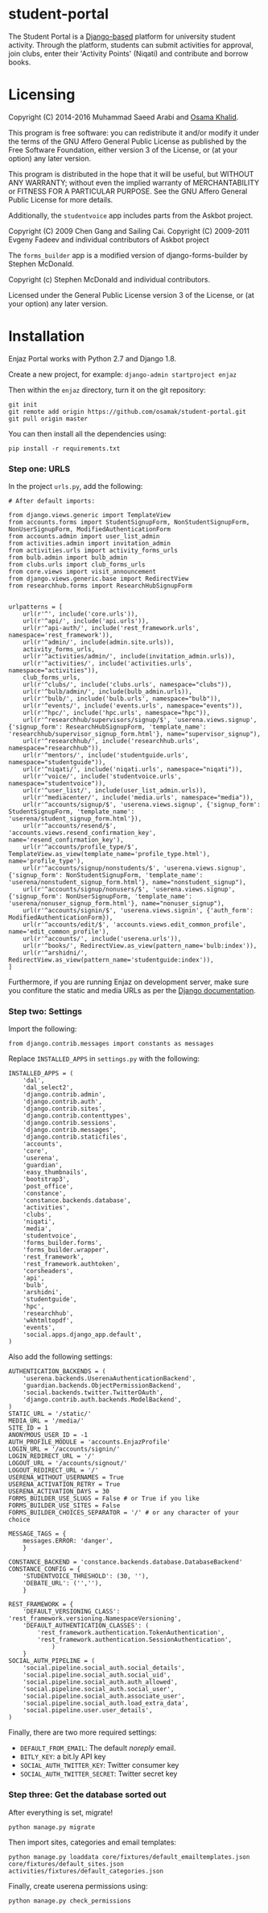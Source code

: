 student-portal
==============

The Student Portal is a [Django-based](https://www.djangoproject.com)
platform for university student activity.  Through the platform,
students can submit activities for approval, join clubs, enter their
'Activity Points' (Niqati) and contribute and borrow books.

# Licensing

Copyright (C) 2014-2016 Muhammad Saeed Arabi and [Osama Khalid](https://osamakhalid.com).

This program is free software: you can redistribute it and/or modify
it under the terms of the GNU Affero General Public License as
published by the Free Software Foundation, either version 3 of the
License, or (at your option) any later version.

This program is distributed in the hope that it will be useful, but
WITHOUT ANY WARRANTY; without even the implied warranty of
MERCHANTABILITY or FITNESS FOR A PARTICULAR PURPOSE.  See the GNU
Affero General Public License for more details.


Additionally, the `studentvoice` app includes parts from the Askbot
project.

Copyright (C) 2009 Chen Gang and Sailing Cai.
Copyright (C) 2009-2011 Evgeny Fadeev and individual contributors of Askbot project

The `forms_builder` app is a modified version of django-forms-builder by Stephen McDonald.

Copyright (c) Stephen McDonald and individual contributors.

Licensed under the General Public License version 3 of the License, or
(at your option) any later version.

# Installation 

Enjaz Portal works with Python 2.7 and Django 1.8.

Create a new project, for example:
```django-admin startproject enjaz```

Then within the `enjaz` directory, turn it on the git repository:

```
git init
git remote add origin https://github.com/osamak/student-portal.git
git pull origin master
```

You can then install all the dependencies using:

```pip install -r requirements.txt```

### Step one: URLS
In the project `urls.py`, add the following:
```
# After default imports:

from django.views.generic import TemplateView
from accounts.forms import StudentSignupForm, NonStudentSignupForm, NonUserSignupForm, ModifiedAuthenticationForm
from accounts.admin import user_list_admin
from activities.admin import invitation_admin
from activities.urls import activity_forms_urls
from bulb.admin import bulb_admin
from clubs.urls import club_forms_urls
from core.views import visit_announcement
from django.views.generic.base import RedirectView
from researchhub.forms import ResearchHubSignupForm


urlpatterns = [
    url(r'^', include('core.urls')),
    url(r'^api/', include('api.urls')),
    url(r'^api-auth/', include('rest_framework.urls', namespace='rest_framework')),
    url(r'^admin/', include(admin.site.urls)),
    activity_forms_urls,
    url(r'^activities/admin/', include(invitation_admin.urls)),
    url(r'^activities/', include('activities.urls', namespace="activities")),
    club_forms_urls,
    url(r'^clubs/', include('clubs.urls', namespace="clubs")),
    url(r'^bulb/admin/', include(bulb_admin.urls)),
    url(r'^bulb/', include('bulb.urls', namespace="bulb")),
    url(r'^events/', include('events.urls', namespace="events")),
    url(r'^hpc/', include('hpc.urls', namespace="hpc")),
    url(r'^researchhub/supervisors/signup/$', 'userena.views.signup', {'signup_form': ResearchHubSignupForm, 'template_name': 'researchhub/supervisor_signup_form.html'}, name="supervisor_signup"),
    url(r'^researchhub/', include('researchhub.urls', namespace="researchhub")),
    url(r'^mentors/', include('studentguide.urls', namespace="studentguide")),
    url(r'^niqati/', include('niqati.urls', namespace="niqati")),
    url(r'^voice/', include('studentvoice.urls', namespace="studentvoice")),
    url(r'^user_list/', include(user_list_admin.urls)),
    url(r'^mediacenter/', include('media.urls', namespace="media")),
    url(r'^accounts/signup/$', 'userena.views.signup', {'signup_form': StudentSignupForm, 'template_name': 'userena/student_signup_form.html'}),
    url(r'^accounts/resend/$', 'accounts.views.resend_confirmation_key', name='resend_confirmation_key'),
    url(r'^accounts/profile_type/$', TemplateView.as_view(template_name='profile_type.html'), name='profile_type'),
    url(r'^accounts/signup/nonstudents/$', 'userena.views.signup', {'signup_form': NonStudentSignupForm, 'template_name': 'userena/nonstudent_signup_form.html'}, name="nonstudent_signup"),
    url(r'^accounts/signup/nonusers/$', 'userena.views.signup', {'signup_form': NonUserSignupForm, 'template_name': 'userena/nonuser_signup_form.html'}, name="nonuser_signup"),
    url(r'^accounts/signin/$', 'userena.views.signin', {'auth_form': ModifiedAuthenticationForm}),
    url(r'^accounts/edit/$', 'accounts.views.edit_common_profile', name='edit_common_profile'),
    url(r'^accounts/', include('userena.urls')),
    url(r'^books/', RedirectView.as_view(pattern_name='bulb:index')),
    url(r'^arshidni/', RedirectView.as_view(pattern_name='studentguide:index')),
]
```


Furthermore, if you are running Enjaz on development server, make sure
you confiture the static and media URLs as per the [Django documentation](https://docs.djangoproject.com/en/1.8/howto/static-files/#serving-static-files-during-development).

### Step two: Settings

Import the following:
```
from django.contrib.messages import constants as messages
```

Replace `INSTALLED_APPS` in `settings.py` with the following:
```
INSTALLED_APPS = (
    'dal',
    'dal_select2',
    'django.contrib.admin',
    'django.contrib.auth',
    'django.contrib.sites',
    'django.contrib.contenttypes',
    'django.contrib.sessions',
    'django.contrib.messages',
    'django.contrib.staticfiles',
    'accounts',
    'core',
    'userena',
    'guardian',
    'easy_thumbnails',
    'bootstrap3',
    'post_office',
    'constance',
    'constance.backends.database',
    'activities',
    'clubs',
    'niqati',
    'media',
    'studentvoice',
    'forms_builder.forms',
    'forms_builder.wrapper',
    'rest_framework',
    'rest_framework.authtoken',
    'corsheaders',
    'api',
    'bulb',
    'arshidni',
    'studentguide',
    'hpc',
    'researchhub',
    'wkhtmltopdf',
    'events',
    'social.apps.django_app.default',
)
```

Also add the following settings:
```
AUTHENTICATION_BACKENDS = (
    'userena.backends.UserenaAuthenticationBackend',
    'guardian.backends.ObjectPermissionBackend',
    'social.backends.twitter.TwitterOAuth',
    'django.contrib.auth.backends.ModelBackend',
)
STATIC_URL = '/static/'
MEDIA_URL = '/media/'
SITE_ID = 1
ANONYMOUS_USER_ID = -1
AUTH_PROFILE_MODULE = 'accounts.EnjazProfile'
LOGIN_URL = '/accounts/signin/'
LOGIN_REDIRECT_URL = '/'
LOGOUT_URL = '/accounts/signout/'
LOGOUT_REDIRECT_URL = '/'
USERENA_WITHOUT_USERNAMES = True
USERENA_ACTIVATION_RETRY = True
USERENA_ACTIVATION_DAYS = 30
FORMS_BUILDER_USE_SLUGS = False # or True if you like
FORMS_BUILDER_USE_SITES = False
FORMS_BUILDER_CHOICES_SEPARATOR = '/' # or any character of your choice

MESSAGE_TAGS = {
    messages.ERROR: 'danger',
    }

CONSTANCE_BACKEND = 'constance.backends.database.DatabaseBackend'
CONSTANCE_CONFIG = {
    'STUDENTVOICE_THRESHOLD': (30, ''),
    'DEBATE_URL': ('',''),
    }

REST_FRAMEWORK = {
    'DEFAULT_VERSIONING_CLASS': 'rest_framework.versioning.NamespaceVersioning',
    'DEFAULT_AUTHENTICATION_CLASSES': (
        'rest_framework.authentication.TokenAuthentication',
        'rest_framework.authentication.SessionAuthentication',
            )
    }
SOCIAL_AUTH_PIPELINE = (
    'social.pipeline.social_auth.social_details',
    'social.pipeline.social_auth.social_uid',
    'social.pipeline.social_auth.auth_allowed',
    'social.pipeline.social_auth.social_user',
    'social.pipeline.social_auth.associate_user',
    'social.pipeline.social_auth.load_extra_data',
    'social.pipeline.user.user_details',
)
```

Finally, there are two more required settings:
* `DEFAULT_FROM_EMAIL`: The default _noreply_ email.
* `BITLY_KEY`: a bit.ly API key
* `SOCIAL_AUTH_TWITTER_KEY`: Twitter consumer key
* `SOCIAL_AUTH_TWITTER_SECRET`: Twitter secret key


### Step three: Get the database sorted out

After everything is set, migrate!

```python manage.py migrate```

Then import sites, categories and email templates:

```python manage.py loaddata core/fixtures/default_emailtemplates.json core/fixtures/default_sites.json activities/fixtures/default_categories.json```

Finally, create userena permissions using:

```python manage.py check_permissions```
